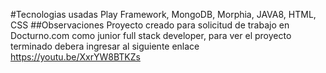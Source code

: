 #Tecnologias usadas
Play Framework, MongoDB, Morphia, JAVA8, HTML, CSS
##Observaciones
Proyecto creado para solicitud de trabajo en Docturno.com como junior full stack developer, para ver el proyecto terminado debera ingresar al siguiente enlace https://youtu.be/XxrYW8BTKZs
